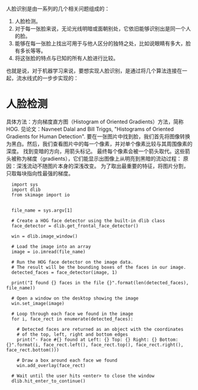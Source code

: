 人脸识别是由一系列的几个相关问题组成的：
1. 人脸检测。
2. 对于每一张脸来说，无论光线明暗或面朝别处，它依旧能够识别出是同一个人的脸。
3. 能够在每一张脸上找出可用于与他人区分的独特之处，比如说眼睛有多大，脸有多长等等。
4. 将这张脸的特点与已知的所有人脸进行比较。

也就是说，对于机器学习来说，要想实现人脸识别，是通过将几个算法连接在一起，流水线式的一步步实现的：

# 人脸检测
具体方法：方向梯度直方图（Histogram of Oriented Gradients）方法，简称 HOG. 见论文：Navneet Dalal and Bill Triggs, "Histograms of Oriented Gradients for Human Detection".
要在一张图片中找到脸，我们首先将图像转换为黑白。然后，我们查看图片中的每一个像素，并对单个像素比较与其周围像素的深度。
找到变暗的方向，用箭头标记。
最终每个像素会被一个箭头取代。这些箭头被称为梯度（gradients），它们能显示出图像上从明亮到黑暗的流动过程：
原因：深浅流动不随图片本身的深浅改变。
为了取出最重要的特征，将图片分割，只取每块指向性最强的梯度。

```
  import sys
  import dlib
  from skimage import io

  
  file_name = sys.argv[1]

  # Create a HOG face detector using the built-in dlib class
  face_detector = dlib.get_frontal_face_detector()

  win = dlib.image_window()

  # Load the image into an array
  image = io.imread(file_name)

  # Run the HOG face detector on the image data.
  # The result will be the bounding boxes of the faces in our image.
  detected_faces = face_detector(image, 1)

  print("I found {} faces in the file {}".format(len(detected_faces), file_name))

  # Open a window on the desktop showing the image
  win.set_image(image)

  # Loop through each face we found in the image
  for i, face_rect in enumerate(detected_faces):

	# Detected faces are returned as an object with the coordinates 
	# of the top, left, right and bottom edges
	print("- Face #{} found at Left: {} Top: {} Right: {} Bottom: {}".format(i, face_rect.left(), face_rect.top(), face_rect.right(),       face_rect.bottom()))

	# Draw a box around each face we found
	win.add_overlay(face_rect)
	        
  # Wait until the user hits <enter> to close the window	        
  dlib.hit_enter_to_continue()
```
